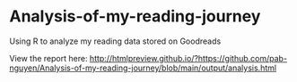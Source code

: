 # Analysis-of-my-reading-journey
Using R to analyze my reading data stored on Goodreads

View the report here: http://htmlpreview.github.io/?https://github.com/pab-nguyen/Analysis-of-my-reading-journey/blob/main/output/analysis.html
